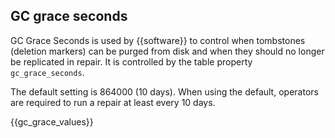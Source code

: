 ## GC grace seconds

GC Grace Seconds is used by {{software}} to control when tombstones (deletion markers) can be purged from disk and when they should no longer be replicated in repair. It is controlled by the table property `gc_grace_seconds`.

The default setting is 864000 (10 days). When using the default, operators are required to run a repair at least every 10 days.


{{gc_grace_values}}


